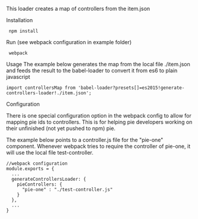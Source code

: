 This loader creates a map of controllers from the item.json

Installation

``` 
 npm install 
```

Run (see webpack configuration in example folder)
```
 webpack 
```

Usage 
The example below generates the map from the local file ./item.json
and feeds the result to the babel-loader to convert it from es6 to 
plain javascript 

```
import controllersMap from 'babel-loader?presets[]=es2015!generate-controllers-loader!./item.json';
```

Configuration 

There is one special configuration option in the webpack 
config to allow for mapping pie ids to controllers. This 
is for helping pie developers working on their unfinished 
(not yet pushed to npm) pie.   

The example below points to a controller.js file for the 
"pie-one" component. Whenever webpack tries to require 
the controller of pie-one, it will use the local file 
test-controller.   

```
//webpack configuration
module.exports = {
  ...
  generateControllersLoader: {
    pieControllers: {
      "pie-one" : "./test-controller.js"
    }
  },
  ...
}
```  
 

 
 
  